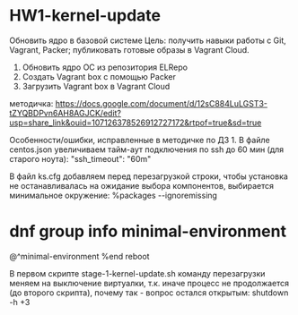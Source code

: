 # HW1-kernel-update
Обновить ядро в базовой системе
Цель:
получить навыки работы с Git, Vagrant, Packer;
публиковать готовые образы в Vagrant Cloud.

1) Обновить ядро ОС из репозитория ELRepo
2) Создать Vagrant box c помощью Packer
3) Загрузить Vagrant box в Vagrant Cloud

методичка:
https://docs.google.com/document/d/12sC884LuLGST3-tZYQBDPvn6AH8AGJCK/edit?usp=share_link&ouid=107126378526912727172&rtpof=true&sd=true

Особенности/ошибки, исправленные в методичке по ДЗ 1.
В файле centos.json увеличиваем тайм-аут подключения по ssh до 60 мин (для старого ноута):
"ssh_timeout": "60m"

В файл ks.cfg добавляем перед перезагрузкой строки, чтобы установка не останавливалась на ожидание выбора компонентов, выбирается минимальное окружение:
%packages --ignoremissing
# dnf group info minimal-environment
@^minimal-environment
%end
reboot

В первом скрипте stage-1-kernel-update.sh команду перезагрузки меняем на выключение виртуалки, т.к. иначе процесс не продолжается (до второго скрипта), почему так - вопрос остался открытым:
shutdown -h +3
